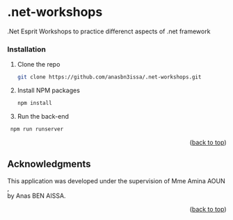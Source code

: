 # .net-workshops
.Net Esprit Workshops
to practice differenct aspects of .net framework  



### Installation

1. Clone the repo
   ```sh
   git clone https://github.com/anasbn3issa/.net-workshops.git
   ```
2. Install NPM packages
   ```sh
   npm install
   ```
3. Run the back-end
  ```sh
   npm run runserver
   ```

<p align="right">(<a href="#top">back to top</a>)</p>


<!-- ACKNOWLEDGMENTS -->
## Acknowledgments

This application was developed under the supervision of Mme Amina AOUN , <br>
by Anas BEN AISSA.

<p align="right">(<a href="#top">back to top</a>)</p>
